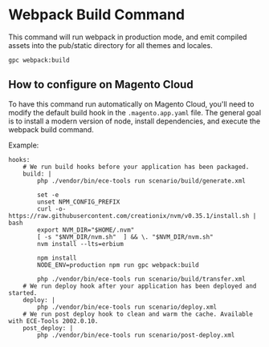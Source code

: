 # Webpack Build Command

This command will run webpack in production mode, and emit compiled assets into the pub/static directory for all themes and locales.

```
gpc webpack:build
```

## How to configure on Magento Cloud

To have this command run automatically on Magento Cloud, you'll need to modify the default build hook in the `.magento.app.yaml` file. The general goal is to install a modern version of node, install dependencies, and execute the webpack build command.

Example:
```
hooks:
    # We run build hooks before your application has been packaged.
    build: |
        php ./vendor/bin/ece-tools run scenario/build/generate.xml

        set -e
        unset NPM_CONFIG_PREFIX
        curl -o- https://raw.githubusercontent.com/creationix/nvm/v0.35.1/install.sh | bash
        export NVM_DIR="$HOME/.nvm"
        [ -s "$NVM_DIR/nvm.sh"  ] && \. "$NVM_DIR/nvm.sh"
        nvm install --lts=erbium

        npm install
        NODE_ENV=production npm run gpc webpack:build

        php ./vendor/bin/ece-tools run scenario/build/transfer.xml
    # We run deploy hook after your application has been deployed and started.
    deploy: |
        php ./vendor/bin/ece-tools run scenario/deploy.xml
    # We run post deploy hook to clean and warm the cache. Available with ECE-Tools 2002.0.10.
    post_deploy: |
        php ./vendor/bin/ece-tools run scenario/post-deploy.xml
```